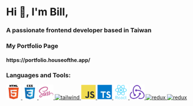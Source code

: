 <h1 align="left">Hi 👋, I'm Bill,</h1>  <h3 align="left">A passionate frontend developer based in Taiwan</h3>  <h3 align="left">My Portfolio Page</h3>  <h4 align="left"> https://portfolio.houseofthe.app/ </h3>  <h3 align="left">Languages and Tools:</h3>  <a href="https://www.w3.org/html/" target="_blank" rel="noopener">  <img src="https://raw.githubusercontent.com/devicons/devicon/master/icons/html5/html5-original-wordmark.svg" alt="html5" width="40" height="40" />  </a>  <a href="https://www.w3.org/html/" target="_blank" rel="noopener">  <img src="https://raw.githubusercontent.com/devicons/devicon/master/icons/css3/css3-original-wordmark.svg" alt="css" width="40" height="40" />  </a>  <a href="https://www.w3.org/html/" target="_blank" rel="noopener">  <img src="https://raw.githubusercontent.com/devicons/devicon/master/icons/sass/sass-original.svg" alt="scss" width="40" height="40" />  </a>  <a href="https://www.w3.org/html/" target="_blank" rel="noopener">  <img src="https://www.vectorlogo.zone/logos/tailwindcss/tailwindcss-icon.svg" alt="tailwind" width="40" height="40" />  </a>  <a href="https://www.w3.org/html/" target="_blank" rel="noopener">  <img src="https://raw.githubusercontent.com/devicons/devicon/master/icons/javascript/javascript-original.svg" alt="javaScript" width="40" height="40" />  </a>  <a href="https://www.w3.org/html/" target="_blank" rel="noopener">  <img src="https://raw.githubusercontent.com/devicons/devicon/master/icons/typescript/typescript-original.svg" alt="typescript" width="40" height="40" />  </a>  <a href="https://www.w3.org/html/" target="_blank" rel="noopener">  <img src="https://raw.githubusercontent.com/devicons/devicon/master/icons/react/react-original-wordmark.svg" alt="react" width="40" height="40" />  </a>  <a href="https://www.w3.org/html/" target="_blank" rel="noopener">  <img src="https://raw.githubusercontent.com/devicons/devicon/master/icons/redux/redux-original.svg" alt="redux" width="40" height="40" />  </a>  <a href="https://www.w3.org/html/" target="_blank" rel="noopener">  <img src="https://upload.wikimedia.org/wikipedia/commons/f/f1/Vitejs-logo.svg" alt="redux" width="40" height="40" />  </a>  <a href="https://www.w3.org/html/" target="_blank" rel="noopener">  <img src="https://images.ctfassets.net/23aumh6u8s0i/6pjUKboBuFLvCKkE3esaFA/5f2101d6d2add5c615db5e98a553fc44/nextjs.jpeg" alt="redux" width="40" height="40" />  </a>